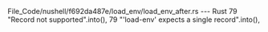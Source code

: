 File_Code/nushell/f692da487e/load_env/load_env_after.rs --- Rust
79                     "Record not supported".into(),                                                                                                        79                     "'load-env' expects a single record".into(),

